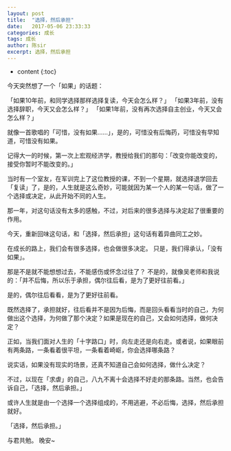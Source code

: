 ```yaml
---
layout: post
title:  "选择，然后承担"
date:   2017-05-06 23:33:33
categories: 成长
tags: 成长 
author: 陈sir
excerpt: 选择，然后承担
---
```

* content
{:toc}

今天突然想了一个「如果」的话题：

「如果10年前，和同学选择那样选择复读，今天会怎么样？」
「如果3年前，没有选择辞职，今天又会怎么样？」
「如果1年前，没有再次选择自主创业，今天又会怎么样？」

就像一首歌唱的「可惜，没有如果……」，是的，可惜没有后悔药，可惜没有早知道，可惜没有如果。

记得大一的时候，第一次上宏观经济学，教授给我们的那句：「改变你能改变的，接受你暂时不能改变的。」

当时有一个室友，在军训完上了这位教授的课，不到一个星期，就选择退学回去「复读」了，是的，人生就是这么奇妙，可能就因为某一个人的某一句话，做了一个选择或决定，从此开始不同的人生。

那一年，对这句话没有太多的感触，不过，对后来的很多选择与决定起了很重要的作用。

今天，重新回味这句话，和「选择，然后承担」这句话有着异曲同工之妙。

在成长的路上，我们会有很多选择，也会做很多决定。
只是，我们得承认，「没有如果」。

那是不是就不能想想过去，不能感伤或怀念过往了？
不是的，就像吴老师和我说的：「并不后悔，所以乐于承担，偶尔往后看，是为了更好往前看。」

是的，偶尔往后看看，是为了更好往前看。

既然选择了，承担就好，往后看并不是因为后悔，而是回头看看当时的自己，为何做出这个选择，为何做了那个决定？如果是现在的自己，又会如何选择，做何决定？

正如，当我们面对人生的「十字路口」时，向左走还是向右走。或者说，如果眼前有两条路，一条看着很平坦，一条看着崎岖，你会选择哪条路？

说实话，如果没有现实的场景，还真不知道自己会如何选择，做什么决定？

不过，以现在「求虐」的自己，八九不离十会选择不好走的那条路。当然，也会告诉自己，「选择，然后承担。」

或许人生就是由一个选择一个选择组成的，不用逃避，不必后悔，选择，然后承担就好。

「选择，然后承担。」

与君共勉。
晚安~




